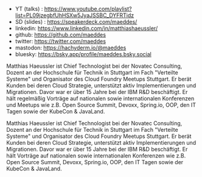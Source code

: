* YT (talks) : https://www.youtube.com/playlist?list=PL09jzegbfUhHSXw5JyaJSSBC_DYFRTidz 
* SD (slides) : https://speakerdeck.com/maeddes/ 
* linkedin: https://www.linkedin.com/in/matthiashaeussler/ 
* github: https://github.com/maeddes 
* twitter: https://twitter.com/maeddes 
* mastodon: https://hachyderm.io/@maeddes
* bluesky: https://bsky.app/profile/maeddes.bsky.social


Matthias Haeussler ist Chief Technologist bei der Novatec Consulting, Dozent an der Hochschule für Technik in Stuttgart im Fach "Verteilte Systeme" und Organisator des Cloud Foundry Meetups Stuttgart. Er berät Kunden bei deren Cloud Strategie, unterstützt aktiv Implementierungen und Migrationen. Davor war er über 15 Jahre bei der IBM R&D beschäftigt. Er hält regelmäßig Vorträge auf nationalen sowie internationalen Konferenzen und Meetups wie z.B. Open Source Summit, Devoxx, Spring.io, OOP, den IT Tagen sowie der KubeCon & JavaLand.

Matthias Haeussler ist Chief Technologist bei der Novatec Consulting, Dozent an der Hochschule für Technik in Stuttgart im Fach "Verteilte Systeme" und Organisator des Cloud Foundry Meetups Stuttgart. Er berät Kunden bei deren Cloud Strategie, unterstützt aktiv Implementierungen und Migrationen. Davor war er über 15 Jahre bei der IBM R&D beschäftigt. Er hält Vorträge auf nationalen sowie internationalen Konferenzen wie z.B. Open Source Summit, Devoxx, Spring.io, OOP, den IT Tagen sowie der KubeCon & JavaLand.
